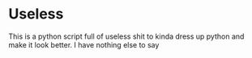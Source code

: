 # Useless
This is a python script full of useless shit to kinda dress up python and make it look better.
I have nothing else to say
